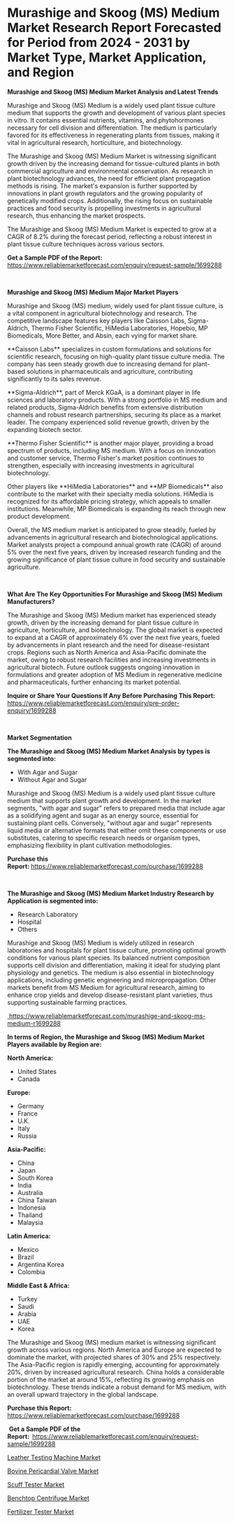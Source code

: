 <p><h1>Murashige and Skoog (MS) Medium Market Research Report Forecasted for Period from 2024 -  2031 by Market Type, Market Application, and Region</h1></p><p><strong>Murashige and Skoog (MS) Medium Market Analysis and Latest Trends</strong></p>
<p><p>Murashige and Skoog (MS) Medium is a widely used plant tissue culture medium that supports the growth and development of various plant species in vitro. It contains essential nutrients, vitamins, and phytohormones necessary for cell division and differentiation. The medium is particularly favored for its effectiveness in regenerating plants from tissues, making it vital in agricultural research, horticulture, and biotechnology.</p><p>The Murashige and Skoog (MS) Medium Market is witnessing significant growth driven by the increasing demand for tissue-cultured plants in both commercial agriculture and environmental conservation. As research in plant biotechnology advances, the need for efficient plant propagation methods is rising. The market's expansion is further supported by innovations in plant growth regulators and the growing popularity of genetically modified crops. Additionally, the rising focus on sustainable practices and food security is propelling investments in agricultural research, thus enhancing the market prospects. </p><p>The Murashige and Skoog (MS) Medium Market is expected to grow at a CAGR of 8.2% during the forecast period, reflecting a robust interest in plant tissue culture techniques across various sectors.</p></p>
<p><strong>Get a Sample PDF of the Report:&nbsp;</strong> <a href="https://www.reliablemarketforecast.com/enquiry/request-sample/1699288?utm_campaign=1745&utm_medium=2&utm_source=Github&utm_content=ia&utm_term=20102024&utm_id=murashige-and-skoog-ms-medium">https://www.reliablemarketforecast.com/enquiry/request-sample/1699288</a></p>
<p>&nbsp;</p>
<p><strong>Murashige and Skoog (MS) Medium Major Market Players</strong></p>
<p><p>Murashige and Skoog (MS) medium, widely used for plant tissue culture, is a vital component in agricultural biotechnology and research. The competitive landscape features key players like Caisson Labs, Sigma-Aldrich, Thermo Fisher Scientific, HiMedia Laboratories, Hopebio, MP Biomedicals, More Better, and Absin, each vying for market share.</p><p>**Caisson Labs** specializes in custom formulations and solutions for scientific research, focusing on high-quality plant tissue culture media. The company has seen steady growth due to increasing demand for plant-based solutions in pharmaceuticals and agriculture, contributing significantly to its sales revenue.</p><p>**Sigma-Aldrich**, part of Merck KGaA, is a dominant player in life sciences and laboratory products. With a strong portfolio in MS medium and related products, Sigma-Aldrich benefits from extensive distribution channels and robust research partnerships, securing its place as a market leader. The company experienced solid revenue growth, driven by the expanding biotech sector.</p><p>**Thermo Fisher Scientific** is another major player, providing a broad spectrum of products, including MS medium. With a focus on innovation and customer service, Thermo Fisher's market position continues to strengthen, especially with increasing investments in agricultural biotechnology.</p><p>Other players like **HiMedia Laboratories** and **MP Biomedicals** also contribute to the market with their specialty media solutions. HiMedia is recognized for its affordable pricing strategy, which appeals to smaller institutions. Meanwhile, MP Biomedicals is expanding its reach through new product development.</p><p>Overall, the MS medium market is anticipated to grow steadily, fueled by advancements in agricultural research and biotechnological applications. Market analysts project a compound annual growth rate (CAGR) of around 5% over the next five years, driven by increased research funding and the growing significance of plant tissue culture in food security and sustainable agriculture.</p></p>
<p>&nbsp;</p>
<p><strong>What Are The Key Opportunities For Murashige and Skoog (MS) Medium Manufacturers?</strong></p>
<p><p>The Murashige and Skoog (MS) Medium market has experienced steady growth, driven by the increasing demand for plant tissue culture in agriculture, horticulture, and biotechnology. The global market is expected to expand at a CAGR of approximately 6% over the next five years, fueled by advancements in plant research and the need for disease-resistant crops. Regions such as North America and Asia-Pacific dominate the market, owing to robust research facilities and increasing investments in agricultural biotech. Future outlook suggests ongoing innovation in formulations and greater adoption of MS Medium in regenerative medicine and pharmaceuticals, further enhancing its market potential.</p></p>
<p><strong>Inquire or Share Your Questions If Any Before Purchasing This Report:</strong> <a href="https://www.reliablemarketforecast.com/enquiry/pre-order-enquiry/1699288?utm_campaign=1745&utm_medium=2&utm_source=Github&utm_content=ia&utm_term=20102024&utm_id=murashige-and-skoog-ms-medium">https://www.reliablemarketforecast.com/enquiry/pre-order-enquiry/1699288</a></p>
<p>&nbsp;</p>
<p><strong>Market Segmentation</strong></p>
<p><strong>The Murashige and Skoog (MS) Medium Market Analysis by types is segmented into:</strong></p>
<p><ul><li>With Agar and Sugar</li><li>Without Agar and Sugar</li></ul></p>
<p><p>Murashige and Skoog (MS) Medium is a widely used plant tissue culture medium that supports plant growth and development. In the market segments, "with agar and sugar" refers to prepared media that include agar as a solidifying agent and sugar as an energy source, essential for sustaining plant cells. Conversely, "without agar and sugar" represents liquid media or alternative formats that either omit these components or use substitutes, catering to specific research needs or organism types, emphasizing flexibility in plant cultivation methodologies.</p></p>
<p><strong>Purchase this Report:&nbsp;</strong><a href="https://www.reliablemarketforecast.com/purchase/1699288?utm_campaign=1745&utm_medium=2&utm_source=Github&utm_content=ia&utm_term=20102024&utm_id=murashige-and-skoog-ms-medium">https://www.reliablemarketforecast.com/purchase/1699288</a></p>
<p>&nbsp;</p>
<p><strong>The Murashige and Skoog (MS) Medium Market Industry Research by Application is segmented into:</strong></p>
<p><ul><li>Research Laboratory</li><li>Hospital</li><li>Others</li></ul></p>
<p><p>Murashige and Skoog (MS) Medium is widely utilized in research laboratories and hospitals for plant tissue culture, promoting optimal growth conditions for various plant species. Its balanced nutrient composition supports cell division and differentiation, making it ideal for studying plant physiology and genetics. The medium is also essential in biotechnology applications, including genetic engineering and micropropagation. Other markets benefit from MS Medium for agricultural research, aiming to enhance crop yields and develop disease-resistant plant varieties, thus supporting sustainable farming practices.</p></p>
<p><a href="https://www.reliablemarketforecast.com/murashige-and-skoog-ms-medium-r1699288?utm_campaign=1745&utm_medium=2&utm_source=Github&utm_content=ia&utm_term=20102024&utm_id=murashige-and-skoog-ms-medium">&nbsp;https://www.reliablemarketforecast.com/murashige-and-skoog-ms-medium-r1699288</a></p>
<p><strong>In terms of Region, the Murashige and Skoog (MS) Medium Market Players available by Region are:</strong></p>
<p>
    <p> <strong> North America: </strong>
        <ul>
            <li>United States</li>
            <li>Canada</li>
        </ul>
        </p> 
    <p> <strong> Europe: </strong>
        <ul>
            <li>Germany</li>
            <li>France</li>
            <li>U.K.</li>
            <li>Italy</li>
            <li>Russia</li>
        </ul>
        </p> 
    <p> <strong> Asia-Pacific: </strong>
        <ul>
            <li>China</li>
            <li>Japan</li>
            <li>South Korea</li>
            <li>India</li>
            <li>Australia</li>
            <li>China Taiwan</li>
            <li>Indonesia</li>
            <li>Thailand</li>
            <li>Malaysia</li>
        </ul>
        </p> 
    <p> <strong> Latin America: </strong>
        <ul>
            <li>Mexico</li>
            <li>Brazil</li>
            <li>Argentina Korea</li>
            <li>Colombia</li>
        </ul>
        </p> 
    <p> <strong> Middle East & Africa: </strong>
        <ul>
            <li>Turkey</li>
            <li>Saudi</li>
            <li>Arabia</li>
            <li>UAE</li>
            <li>Korea</li>
        </ul>
    </p>
    </p>
<p><p>The Murashige and Skoog (MS) medium market is witnessing significant growth across various regions. North America and Europe are expected to dominate the market, with projected shares of 30% and 25% respectively. The Asia-Pacific region is rapidly emerging, accounting for approximately 20%, driven by increased agricultural research. China holds a considerable portion of the market at around 15%, reflecting its growing emphasis on biotechnology. These trends indicate a robust demand for MS medium, with an overall upward trajectory in the global landscape.</p></p>
<p><strong>Purchase this Report: </strong><a href="https://www.reliablemarketforecast.com/purchase/1699288?utm_campaign=1745&utm_medium=2&utm_source=Github&utm_content=ia&utm_term=20102024&utm_id=murashige-and-skoog-ms-medium">https://www.reliablemarketforecast.com/purchase/1699288</a></p>
<p>&nbsp;<strong>Get a Sample PDF of the Report:&nbsp;&nbsp;</strong><a href="https://www.reliablemarketforecast.com/enquiry/request-sample/1699288?utm_campaign=1745&utm_medium=2&utm_source=Github&utm_content=ia&utm_term=20102024&utm_id=murashige-and-skoog-ms-medium">https://www.reliablemarketforecast.com/enquiry/request-sample/1699288</a></p>
<p><strong></strong></p>
<p><p><a href="https://www.linkedin.com/pulse/leather-testing-machine-market-segmentation-applications-up1ge?utm_campaign=1745&utm_medium=2&utm_source=Github&utm_content=ia&utm_term=20102024&utm_id=murashige-and-skoog-ms-medium">Leather Testing Machine Market</a></p><p><a href="https://www.linkedin.com/pulse/driving-forces-global-bovine-pericardial-valve-market-trends-robme?utm_campaign=1745&utm_medium=2&utm_source=Github&utm_content=ia&utm_term=20102024&utm_id=murashige-and-skoog-ms-medium">Bovine Pericardial Valve Market</a></p><p><a href="https://www.linkedin.com/pulse/investment-opportunities-scuff-tester-sector-risk-analysis-roi-kc77e?utm_campaign=1745&utm_medium=2&utm_source=Github&utm_content=ia&utm_term=20102024&utm_id=murashige-and-skoog-ms-medium">Scuff Tester Market</a></p><p><a href="https://www.linkedin.com/pulse/booming-benchtop-centrifuge-market-sector-analysis-growth-projections-xnvie?utm_campaign=1745&utm_medium=2&utm_source=Github&utm_content=ia&utm_term=20102024&utm_id=murashige-and-skoog-ms-medium">Benchtop Centrifuge Market</a></p><p><a href="https://www.linkedin.com/pulse/fertilizer-tester-market-matrix-applications-types-klcke?utm_campaign=1745&utm_medium=2&utm_source=Github&utm_content=ia&utm_term=20102024&utm_id=murashige-and-skoog-ms-medium">Fertilizer Tester Market</a></p></p>